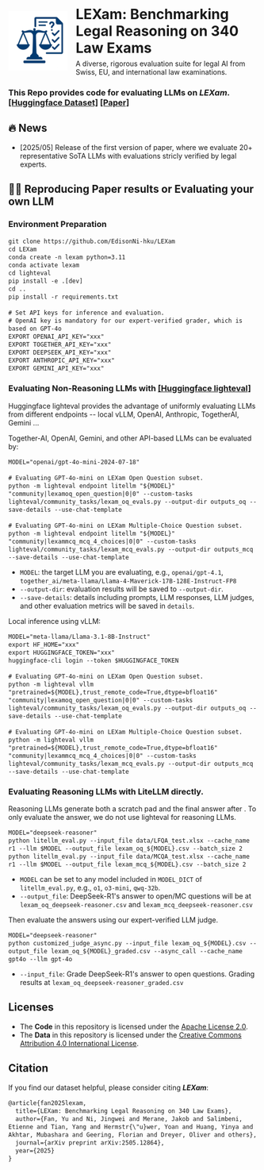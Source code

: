 <div align="center" style="display: flex; align-items: center; justify-content: center; gap: 16px;">
  <img src="pictures/logo.png" alt="LEXam Logo" width="120" style="border: none;">
  <div style="text-align: left;">
    <h1 style="margin: 0;">LEXam: Benchmarking Legal Reasoning on 340 Law Exams</h1>
    <p style="margin: 6px 0 0;">A diverse, rigorous evaluation suite for legal AI from Swiss, EU, and international law examinations.</p>
  </div>
</div>

### This Repo provides code for evaluating LLMs on ***LEXam***. [[Huggingface Dataset]](https://huggingface.co/datasets/LEXam-Benchmark/LEXam) [[Paper]](https://arxiv.org/abs/2505.12864)

## 🔥 News
- [2025/05] Release of the first version of paper, where we evaluate 20+ representative SoTA LLMs with evaluations stricly verified by legal experts.

## 🚀🔄 Reproducing Paper results or Evaluating your own LLM


### Environment Preparation
```shell
git clone https://github.com/EdisonNi-hku/LEXam
cd LEXam
conda create -n lexam python=3.11
conda activate lexam
cd lighteval
pip install -e .[dev]
cd ..
pip install -r requirements.txt

# Set API keys for inference and evaluation.
# OpenAI key is mandatory for our expert-verified grader, which is based on GPT-4o
EXPORT OPENAI_API_KEY="xxx"
EXPORT TOGETHER_API_KEY="xxx"
EXPORT DEEPSEEK_API_KEY="xxx"
EXPORT ANTHROPIC_API_KEY="xxx"
EXPORT GEMINI_API_KEY="xxx"
```

### Evaluating Non-Reasoning LLMs with [[Huggingface lighteval]](https://huggingface.co/docs/lighteval/index)
Huggingface lighteval provides the advantage of uniformly evaluating LLMs from different endpoints -- local vLLM, OpenAI, Anthropic, TogetherAI, Gemini ...

Together-AI, OpenAI, Gemini, and other API-based LLMs can be evaluated by:
```shell
MODEL="openai/gpt-4o-mini-2024-07-18" 

# Evaluating GPT-4o-mini on LEXam Open Question subset.
python -m lighteval endpoint litellm "${MODEL}" "community|lexamoq_open_question|0|0" --custom-tasks lighteval/community_tasks/lexam_oq_evals.py --output-dir outputs_oq --save-details --use-chat-template

# Evaluating GPT-4o-mini on LEXam Multiple-Choice Question subset.
python -m lighteval endpoint litellm "${MODEL}" "community|lexammcq_mcq_4_choices|0|0" --custom-tasks lighteval/community_tasks/lexam_mcq_evals.py --output-dir outputs_mcq --save-details --use-chat-template
```
- `MODEL`: the target LLM you are evaluating, e.g., `openai/gpt-4.1`, `together_ai/meta-llama/Llama-4-Maverick-17B-128E-Instruct-FP8`
- `--output-dir`: evaluation results will be saved to `--output-dir`.
- `--save-details`: details including prompts, LLM responses, LLM judges, and other evaluation metrics will be saved in `details`.

Local inference using vLLM:
```shell
MODEL="meta-llama/Llama-3.1-8B-Instruct" 
export HF_HOME="xxx"
export HUGGINGFACE_TOKEN="xxx"
huggingface-cli login --token $HUGGINGFACE_TOKEN

# Evaluating GPT-4o-mini on LEXam Open Question subset.
python -m lighteval vllm "pretrained=${MODEL},trust_remote_code=True,dtype=bfloat16" "community|lexamoq_open_question|0|0" --custom-tasks lighteval/community_tasks/lexam_oq_evals.py --output-dir outputs_oq --save-details --use-chat-template

# Evaluating GPT-4o-mini on LEXam Multiple-Choice Question subset.
python -m lighteval vllm "pretrained=${MODEL},trust_remote_code=True,dtype=bfloat16" "community|lexammcq_mcq_4_choices|0|0" --custom-tasks lighteval/community_tasks/lexam_mcq_evals.py --output-dir outputs_mcq --save-details --use-chat-template
```

### Evaluating Reasoning LLMs with LiteLLM directly.
Reasoning LLMs generate both a <think> scratch pad and the final answer after </think>. To only evaluate the answer, we do not use lighteval for reasoning LLMs.
```shell
MODEL="deepseek-reasoner"
python litellm_eval.py --input_file data/LFQA_test.xlsx --cache_name r1 --llm $MODEL --output_file lexam_oq_${MODEL}.csv --batch_size 2
python litellm_eval.py --input_file data/MCQA_test.xlsx --cache_name r1 --llm $MODEL --output_file lexam_mcq_${MODEL}.csv --batch_size 2
```
- `MODEL` can be set to any model included in `MODEL_DICT` of `litellm_eval.py`, e.g., `o1`, `o3-mini`, `qwq-32b`.
- `--output_file`: DeepSeek-R1's answer to open/MC questions will be at `lexam_oq_deepseek-reasoner.csv` and `lexam_mcq_deepseek-reasoner.csv`

Then evaluate the answers using our expert-verified LLM judge.
```shell
MODEL="deepseek-reasoner"
python customized_judge_async.py --input_file lexam_oq_${MODEL}.csv --output_file lexam_oq_${MODEL}_graded.csv --async_call --cache_name gpt4o --llm gpt-4o
```
- `--input_file`: Grade DeepSeek-R1's answer to open questions. Grading results at `lexam_oq_deepseek-reasoner_graded.csv`

## Licenses

- The **Code** in this repository is licensed under the [Apache License 2.0](LICENSE).
- The **Data** in this repository is licensed under the [Creative Commons Attribution 4.0 International License](LICENSE_DATA).

## Citation

If you find our dataset helpful, please consider citing ***LEXam***: 
```shell
@article{fan2025lexam,
  title={LEXam: Benchmarking Legal Reasoning on 340 Law Exams},
  author={Fan, Yu and Ni, Jingwei and Merane, Jakob and Salimbeni, Etienne and Tian, Yang and Hermstr{\"u}wer, Yoan and Huang, Yinya and Akhtar, Mubashara and Geering, Florian and Dreyer, Oliver and others},
  journal={arXiv preprint arXiv:2505.12864},
  year={2025}
}
```


